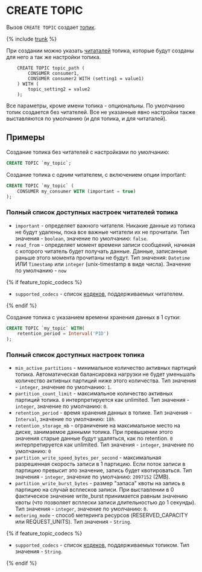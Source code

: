 # CREATE TOPIC

Вызов `CREATE TOPIC` создает [топик](../../../../concepts/topic).

{% include [trunk](../../../_includes/trunk.md) %}

При создании можно указать [читаталей](../../../../concepts/topic#consumer) топика, которые будут созданы для него а так же настройки топика. 

```
    CREATE TOPIC topic_path (
        CONSUMER consumer1,
        CONSUMER consumer2 WITH (setting1 = value1)
    ) WITH (
        topic_setting2 = value2
    );
```

Все параметры, кроме имени топика - опциональны. По умолчанию топик создается без читателей. Все
не указанные явно настройки также выставляются по умолчанию (и для топика, и для читаталей).

## Примеры

Создание топика без читателей с настройками по умолчанию:

```sql
CREATE TOPIC `my_topic`;
```

Создание топика с одним читателем, с включением опции important:

```sql
CREATE TOPIC `my_topic` (
    CONSUMER my_consumer WITH (important = true)
);
```

### Полный список доступных настроек читателей топика

* `important` - определяет важного читателя. Никакие данные из топика не будут удалены, пока все важные читатели их не прочитали. Тип значения - `boolean`, значение по умолчанию: `false`.
* `read_from` - определяет момент времени записи сообщений, начиная с которого читатель будет получать данные. Данные, записанные раньше этого момента прочитаны не будут. Тип значения: `Datetime` ИЛИ `Timestamp` или `integer` (unix-timestamp в виде числа). Значение по умолчанию - `now`

{% if feature_topic_codecs %}
* `supported_codecs` - список [кодеков](../../../../concepts/topic#message-codec), поддерживаемых читателем.

{% endif %}

Создание топика с указанием времени хранения данных в 1 сутки:

```sql
CREATE TOPIC `my_topic` WITH(
    retention_period = Interval('P1D')
);
```

### Полный список доступных настроек топика

* `min_active_partitions` - минимальное количество активных партиций топика. Автоматическая балансировка нагрузки не будет уменьшать количество активных партиций ниже этого количества. Тип значения - `integer`, значение по умолчанию: `1`.
* `partition_count_limit` - максимальное количество активных партиций топика. `0` интерпретируется как unlimited. Тип значения - `integer`, значение по умолчанию: `0`.
* `retention_period` - время хранения данных в топике. Тип значения - `Interval`, значение по умолчанию: `18h`.
* `retention_storage_mb` - ограничение на максимальное место на диске, занимаемое данными топика. При превышении этого значения старые данные будут удаляться, как по retention. `0` интерпретируется как unlimited. Тип значения - `integer`, значение по умолчанию: `0`
* `partition_write_speed_bytes_per_second` - максимальная разрешенная скорость записи в 1 партицию. Если поток записи в партицию превысит это значение, запись будет квотироваться. Тип значения - `integer`, значение по умолчанию: `2097152` (2MB).
* `partition_write_burst_bytes` - размер "запаса" квоты на запись в партицию на случай всплесков записи. При выставлении в 0 фактическое значение write_burst принимается равным значению квоты (что позволяет всплески записи длительностью до 1 секунды). Тип значения - `integer`, значение по умолчанию: `0`.
* `metering_mode` - способ метеринга ресурсов (RESERVED_CAPACITY или REQUEST_UNITS). Тип значения - `String`.

{% if feature_topic_codecs %}
* `supported_codecs` - список [кодеков](../../../../concepts/topic#message-codec), поддерживаемых топиком. Тип значения - `String`.

{% endif %}
